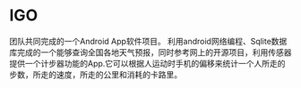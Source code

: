 ﻿# IGO

团队共同完成的一个Android App软件项目。
利用android网络编程、Sqlite数据库完成的一个能够查询全国各地天气预报，同时参考网上的开源项目，利用传感器提供一个计步器功能的App.它可以根据人运动时手机的偏移来统计一个人所走的步数，所走的速度，所走的公里和消耗的卡路里。
